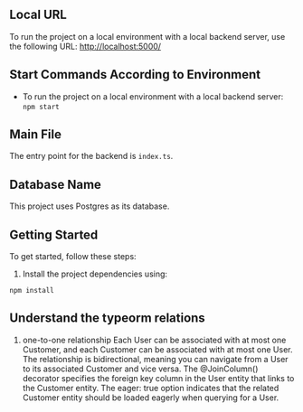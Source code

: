 ## Local URL

To run the project on a local environment with a local backend server, use the following URL: [http://localhost:5000/](http://localhost:5000/)

## Start Commands According to Environment

- To run the project on a local environment with a local backend server: `npm start`

## Main File

The entry point for the backend is `index.ts`.

## Database Name

This project uses Postgres as its database.

## Getting Started

To get started, follow these steps:

1. Install the project dependencies using:

```shell
npm install
```
## Understand the typeorm relations

1. one-to-one relationship
Each User can be associated with at most one Customer, and each Customer can be associated with at most one User. The relationship is bidirectional, meaning you can navigate from a User to its associated Customer and vice versa. The @JoinColumn() decorator specifies the foreign key column in the User entity that links to the Customer entity. The eager: true option indicates that the related Customer entity should be loaded eagerly when querying for a User.